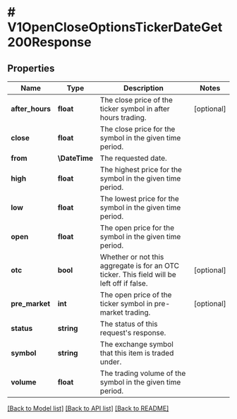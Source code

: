 # # V1OpenCloseOptionsTickerDateGet200Response

## Properties

Name | Type | Description | Notes
------------ | ------------- | ------------- | -------------
**after_hours** | **float** | The close price of the ticker symbol in after hours trading. | [optional]
**close** | **float** | The close price for the symbol in the given time period. |
**from** | **\DateTime** | The requested date. |
**high** | **float** | The highest price for the symbol in the given time period. |
**low** | **float** | The lowest price for the symbol in the given time period. |
**open** | **float** | The open price for the symbol in the given time period. |
**otc** | **bool** | Whether or not this aggregate is for an OTC ticker. This field will be left off if false. | [optional]
**pre_market** | **int** | The open price of the ticker symbol in pre-market trading. | [optional]
**status** | **string** | The status of this request&#39;s response. |
**symbol** | **string** | The exchange symbol that this item is traded under. |
**volume** | **float** | The trading volume of the symbol in the given time period. |

[[Back to Model list]](../../README.md#models) [[Back to API list]](../../README.md#endpoints) [[Back to README]](../../README.md)
